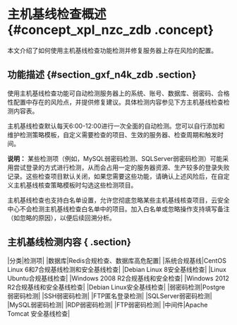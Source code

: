 # 主机基线检查概述 {#concept_xpl_nzc_zdb .concept}

本文介绍了如何使用主机基线检查功能检测并修复服务器上存在风险的配置。

## 功能描述 {#section_gxf_n4k_zdb .section}

使用主机基线检查功能可自动检测服务器上的系统、账号、数据库、弱密码、合格性配置中存在的风险点，并提供修复建议。具体检测内容参见下方主机基线检查检测内容表。

主机基线检查默认每天6:00-12:00进行一次全面的自动检测。您可以自行添加和维护检测策略模板，自定义需要检查的项目、生效的服务器、检查周期和触发时间。

**说明：** 某些检测项（例如，MySQL弱密码检测、SQLServer弱密码检测）可能采用尝试登录的方式进行检测，从而会占用一定的服务器资源、生产较多的登录失败记录。这些检查项目默认关闭，如果您需要这些功能，请确认上述风险后，在自定义主机基线核查策略模板时勾选这些检测项目。

主机基线检查也支持白名单设置，允许您彻底忽略某些主机基线核查项目，云安全中心不会检测主机基线检查白名单中的项目。加入白名单或忽略操作支持填写备注（如忽略的原因），以便后续回溯分析。

## 主机基线检测内容 { .section}

|分类|检测项|
|数据库|Redis合规检查、数据库高危配置|
|系统合规基线|CentOS Linux 6和7合规基线检测和安全基线检查|
|Debian Linux 8安全基线检查|
|Linux Ubuntu合规基线检查|
|Windows 2008 R2合规基线和安全检查|
|Windows 2012 R2合规基线和安全基线检查|
|Debian Linux安全基线检查|
|弱密码检测|Postgre弱密码检测|
|SSH弱密码检测|
|FTP匿名登录检测|
|SQLServer弱密码检测|
|MySQL弱密码检测|
|RDP弱密码检测|
|FTP弱密码检测|
|中间件|Apache Tomcat 安全基线检查|


